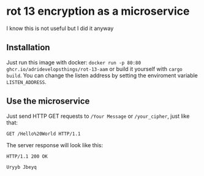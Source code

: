 # rot 13 encryption as a microservice
I know this is not useful but I did it anyway

## Installation

Just run this image with docker: ``docker run -p 80:80 ghcr.io/adridevelopsthings/rot-13-aam`` or build it yourself with ``cargo build``. You can change the listen address by setting the enviroment variable ``LISTEN_ADDRESS``.

## Use the microservice
Just send HTTP GET requests to ``/Your Message`` or ``/your_cipher``, just like that:

```
GET /Hello%20World HTTP/1.1
``` 

The server response will look like this:
```
HTTP/1.1 200 OK

Uryyb Jbeyq
```

